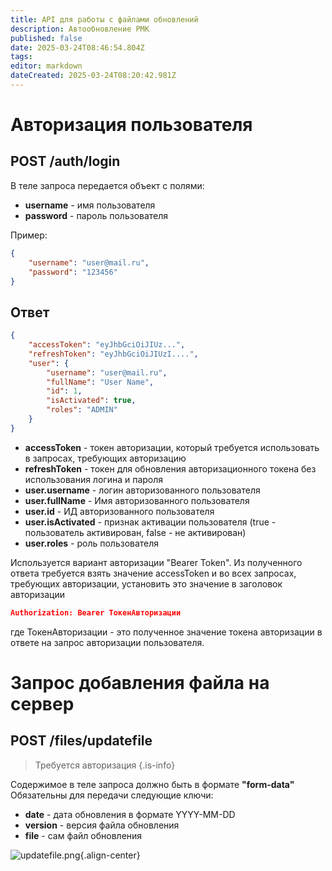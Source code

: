 ```yaml
---
title: API для работы с файлами обновлений
description: Автообновление РМК
published: false
date: 2025-03-24T08:46:54.804Z
tags: 
editor: markdown
dateCreated: 2025-03-24T08:20:42.981Z
---
```


# Авторизация пользователя
## POST /auth/login

В теле запроса передается объект с полями:
- **username** - имя пользователя
- **password** - пароль пользователя

Пример:

```json
{
    "username": "user@mail.ru",
    "password": "123456"
}
```

## Ответ
```json
{
    "accessToken": "eyJhbGciOiJIUz...",
    "refreshToken": "eyJhbGciOiJIUzI....",
    "user": {
        "username": "user@mail.ru",
        "fullName": "User Name",
        "id": 1,
        "isActivated": true,
        "roles": "ADMIN"
    }
}
```
- **accessToken** - токен авторизации, который требуется использовать в запросах, требующих авторизацию
- **refreshToken** - токен для обновления авторизационного токена без использования логина и пароля
- **user.username** - логин авторизованного пользователя
- **user.fullName** - Имя авторизованного пользователя
- **user.id** - ИД авторизованного пользователя
- **user.isActivated** - признак активации пользователя (true - пользователь активирован, false - не активирован)
- **user.roles** - роль пользователя

Используется вариант авторизации "Bearer Token".
Из полученного ответа требуется взять значение accessToken и во всех запросах, требующих авторизации,  установить это значение в заголовок авторизации
```json 
Authorization: Bearer ТокенАвторизации
````
где ТокенАвторизации - это полученное значение токена авторизации в ответе на запрос авторизации пользователя.

# Запрос добавления файла на сервер
## POST /files/updatefile

> Требуется авторизация
{.is-info}


Содержимое в теле запроса должно быть в формате **"form-data"**
Обязательны для передачи следующие ключи:
- **date** - дата обновления в формате YYYY-MM-DD
- **version** - версия файла обновления
- **file** - сам файл обновления

![updatefile.png](/images/api/updates/updatefile.png){.align-center}